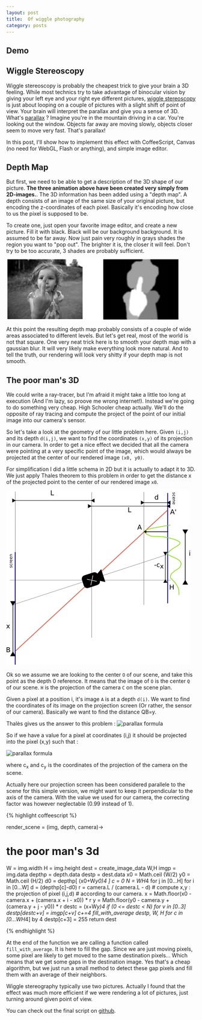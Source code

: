 ```yaml
---
layout: post
title:  Of wiggle photography 
category: posts
---
```


Demo
----------------
<canvas id='wigglestereoscopy'></canvas>

Wiggle Stereoscopy
---------------------------------------

Wiggle stereoscopy is probably the cheapest trick to give your brain a 3D feeling. While most technics try to take advantage of binocular vision by giving your left eye and your right eye different pictures, [wiggle stereoscopy](http://en.wikipedia.org/wiki/Wiggle_stereoscopy) is just about looping on a couple of pictures with a slight shift of point of view. Your brain will interpret the parallax and give you a sense of 3D. What's [parallax](http://en.wikipedia.org/wiki/Parallax) ? Imagine you're in the mountain driving in a car. You're looking out the window. Objects far away are moving slowly, objects closer seem to move very fast. 
That's parallax! 

In this post, I'll show how to implement this effect with CoffeeScript, Canvas (no need for WebGL, Flash or anything), and simple image editor.


Depth Map
------------------------
But first, we need to be able to get a description of the 3D shape of our picture. **The three animation above have been created very simply from 2D-images.**. The 3D information has been added using a "depth map". A depth consists of an image of the same size of your original picture, but encoding the z-coordinates of each pixel. Basically it's encoding how close to us the pixel is supposed to be.

To create one, just open your favorite image editor, and create a new picture. Fill it with black. Black will be our background background. It is assumed to be far away. Now just pain very roughly in grays shades the region you want to "pop out". The brighter it is, the closer it will feel. Don't try to be too accurate, 3 shades are probably sufficient.

![Wiggle stereoscopy geometry](/images/wiggle/depthmap.png)

At this point the resulting depth map probably consists of a couple of wide areas associated to different levels. But let's get real, most of the world is not that square. One very neat trick here is to smooth your depth map with a gaussian blur. It will very likely make everything look more natural. And to tell the truth, our rendering will look very shitty if your depth map is not smooth.


The poor man's 3D
---------------------------

We could write a ray-tracer, but I'm afraid it might take a little too long at execution (And I'm lazy, so proove me wrong internet!). 
Instead we're going to do something very cheap. High Schooler cheap actually.
We'll do the opposite of ray tracing and compute the project of the point of our initial image into our camera's sensor.

So let's take a look at the geometry of our little problem here.
Given ``(i,j)`` and its depth ``d(i,j)``, we want to find the coordinates ``(x,y)`` of its projection in our camera. In order to get a nice effect we decided that all the camera were pointing at a very specific point of the image, which would always be projected at the center of our rendered image ``(x0, y0)``. 

For simplification I did a little schema in 2D but it is actually to adapt it to 3D.
We just apply Thales theorem to this problem in order to get the distance x of the projected
point to the center of our rendered image `x0`.


![Wiggle stereoscopy geometry](/images/wiggle/wiggle.png)

Ok so we assume we are looking to the center ``O`` of our scene, and take this point as the depth 0 reference. It means that the image of ``O`` is the center ``Q`` of our scene. ``H`` is the projection of the camera ``C`` on the scene plan. 

Given a pixel at a position i, it's image ``A`` is at a depth ``d(i)``. We want to find the coordinates of its image on the projection screen (Or rather, the sensor of our camera). Basically we want to find the distance QB=y.

Thalès gives us the answer to this problem :
<img src="http://latex.codecogs.com/gif.latex?y=QB=\frac{L}{L-d}\left(i%20-%20{c_x}%20\right%20)%20+{c_x}" alt="parallax formula">

So if we have a value for a pixel at coordinates (i,j) it should be projected into the pixel (x,y) such that :

<img src="http://latex.codecogs.com/gif.latex?\left\{\begin{matrix}%20x=\frac{L}{L-d}\left(i-{c_x}\right)+{c_x}\\%20y=\frac{L}{L-d}\left(j-{c_y}\right)+{c_y}%20\end{matrix}\right." alt="parallax formula">

where c<sub>x</sub> and c<sub>y</sub> is the coordinates of the projection of the camera on the scene.

Actually here our projection screen has been considered parallele
to the scene for this simple version, we might want to keep
it perpendicular to the axis of the camera. With the value we used for our camera, the correcting factor was however neglectable (0.99 instead of 1).


{% highlight coffeescript %}

render_scene = (img, depth, camera)->
  # the poor man's 3d
  W = img.width 
  H = img.height
  dest = create_image_data W,H
  imgp = img.data
  depthp = depth.data
  destp = dest.data
  x0 = Math.ceil (W/2)
  y0 = Math.ceil (H/2)
  d0 = depthp[ (x0+W*y0)*4 ]
  c = 0
  N = W*H*4
  for j in [0...H]
    for i in [0...W] 
      d = (depthp[c]-d0)
      r = camera.L  / (camera.L - d)
      # compute x,y : the projection of pixel (i,j,d)
      # according to our camera.
      x = Math.floor(x0 - camera.x + (camera.x + i - x0)) * r
      y = Math.floor(y0 - camera.y + (camera.y + j - y0)) * r
      destc = (x+W*y)*4
      if (0 <= destc < N)
        for v in [0..3]
          destp[destc+v] = imgp[c+v]
      c+=4
  fill_with_average destp, W, H
  for c in [0...W*H*4] by 4
    destp[c+3] = 255
  return dest


{%  endhighlight %}

At the end of the function we are calling a function called ``fill_with_average``. It is here to fill the gap. Since we are just
moving pixels, some pixel are likely to get moved to the same destination pixels... Which means that we get some gaps in 
the destination image. Yes that's a cheap algorithm, but we
just run a small method to detect these gap pixels and fill them with
an average of their neighbors.

Wiggle stereography typically use two pictures. Actually I found that the effect was much more efficient if we were rendering a lot of pictures, just turning around given point of view.

You can check out the final script on [github](https://github.com/poulejapon/wigglejs).


<script src='/js/wiggle/ready.min.js'></script>
<script src='/js/wiggle/wiggle.js'></script>
<script type='text/javascript'>

(function() {

  domready(function() {
      loadWiggle('poulejapon');
  });

  function loadWiggle(imgId) {
      if (window.animation) {
          window.animation.stop();
          window.animation = null;
      }
      canvas = document.getElementById('wigglestereoscopy');
      load_animation('/images/wiggle/' + imgId, canvas, function(animation) {
        window.animation = animation;
        animation.play(canvas, 24);
      });
  }
  window.loadWiggle = loadWiggle;

})();
</script>

